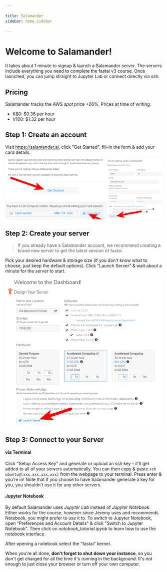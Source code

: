 ```yaml
---

title: Salamander
sidebar: home_sidebar

---
```


# Welcome to Salamander!

It takes about 1 minute to signup & launch a Salamander server. The servers include everything you need to complete the fastai v3 course. Once launched, you can jump straight to Jupyter Lab or connect directly via ssh.

## Pricing

Salamander tracks the AWS _spot_ price +26%. Prices at time of writing:

- K80: $0.36 per hour
- V100: $1.32 per hour

## Step 1: Create an account

Visit https://salamander.ai, click "Get Started", fill-in the form & add your card details.

![](./images/salamander/create_account.png)

## Step 2: Create your server

> If you already have a Salamander account, we recommend creating a brand new server to get the latest version of fastai

Pick your desired hardware & storage size (if you don't know what to choose, just keep the default options). Click "Launch Server" & wait about a minute for the server to start.

![](./images/salamander/create_server.png)

## Step 3: Connect to your Server

#### via Terminal

Click "Setup Access Key" and generate or upload an ssh key - it'll get added to all of your servers automatically. You can then copy & paste `ssh ubuntu@[xxx.xxx.xxx.xxx]` from the webpage to your terminal. Press enter & you're in! Note that if you choose to have Salamander generate a key for you, you shouldn't use it for any other servers.

#### Jupyter Notebook

By default Salamander uses *Jupyter Lab* instead of *Jupyter Notebook*. Either works for the course, however since Jeremy uses and recommends Notebook, you might prefer to use it to. To switch to Jupyter Notebook, open "Preferences and Account Details" & click "Switch to Jupyter Notebook". Then click on *notebook_tutorial.ipynb* to learn how to use the notebook interface.

After opening a notebook select the "fastai" kernel.

When you're all done, **don't forget to shut down your instance**, so you don't get charged for all the time it's running in the background. It's not enough to just close your browser or turn off your own computer.

